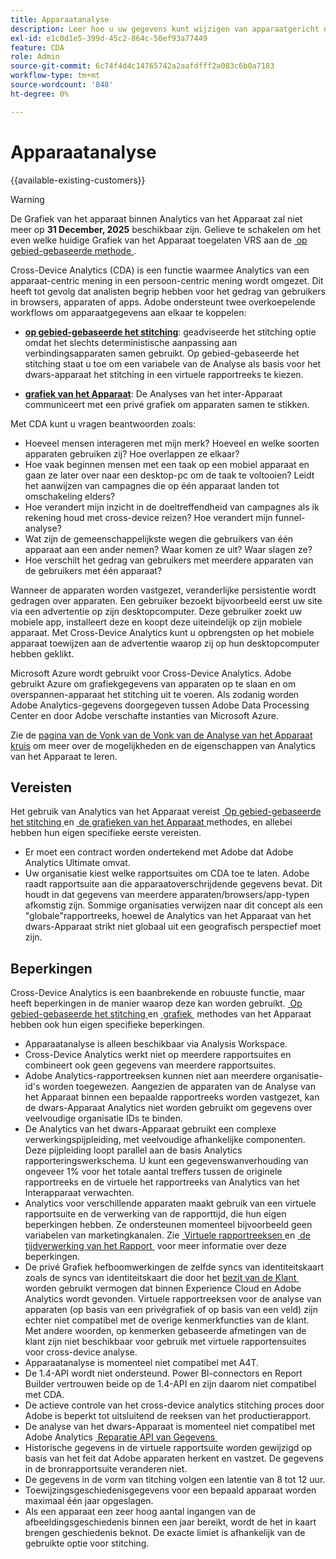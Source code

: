 ```yaml
---
title: Apparaatanalyse
description: Leer hoe u uw gegevens kunt wijzigen van apparaatgericht naar persoonlijke gegevens door apparaatgegevens aan elkaar te koppelen.
exl-id: e1c0d1e5-399d-45c2-864c-50ef93a77449
feature: CDA
role: Admin
source-git-commit: 6c74f4d4c14765742a2aafdfff2a083c6b0a7183
workflow-type: tm+mt
source-wordcount: '848'
ht-degree: 0%

---
```


# Apparaatanalyse

{{available-existing-customers}}

>[!WARNING]
>
>De Grafiek van het apparaat binnen Analytics van het Apparaat zal niet meer op **31 December, 2025** beschikbaar zijn. Gelieve te schakelen om het even welke huidige Grafiek van het Apparaat toegelaten VRS aan de [&#x200B; op gebied-gebaseerde methode &#x200B;](/help/components/cda/field-based-stitching.md).
>


Cross-Device Analytics (CDA) is een functie waarmee Analytics van een apparaat-centric mening in een persoon-centric mening wordt omgezet. Dit heeft tot gevolg dat analisten begrip hebben voor het gedrag van gebruikers in browsers, apparaten of apps. Adobe ondersteunt twee overkoepelende workflows om apparaatgegevens aan elkaar te koppelen:

* [**op gebied-gebaseerde het stitching**](field-based-stitching.md): geadviseerde het stitching optie omdat het slechts deterministische aanpassing aan verbindingsapparaten samen gebruikt.
Op gebied-gebaseerde het stitching staat u toe om een variabele van de Analyse als basis voor het dwars-apparaat het stitching in een virtuele rapportreeks te kiezen.

* [**grafiek van het Apparaat**](device-graph.md): De Analyses van het inter-Apparaat communiceert met een privé grafiek om apparaten samen te stikken.

Met CDA kunt u vragen beantwoorden zoals:

* Hoeveel mensen interageren met mijn merk? Hoeveel en welke soorten apparaten gebruiken zij? Hoe overlappen ze elkaar?
* Hoe vaak beginnen mensen met een taak op een mobiel apparaat en gaan ze later over naar een desktop-pc om de taak te voltooien? Leidt het aanwijzen van campagnes die op één apparaat landen tot omschakeling elders?
* Hoe verandert mijn inzicht in de doeltreffendheid van campagnes als ik rekening houd met cross-device reizen? Hoe verandert mijn funnel-analyse?
* Wat zijn de gemeenschappelijkste wegen die gebruikers van één apparaat aan een ander nemen? Waar komen ze uit? Waar slagen ze?
* Hoe verschilt het gedrag van gebruikers met meerdere apparaten van de gebruikers met één apparaat?

Wanneer de apparaten worden vastgezet, veranderlijke persistentie wordt gedragen over apparaten. Een gebruiker bezoekt bijvoorbeeld eerst uw site via een advertentie op zijn desktopcomputer. Deze gebruiker zoekt uw mobiele app, installeert deze en koopt deze uiteindelijk op zijn mobiele apparaat. Met Cross-Device Analytics kunt u opbrengsten op het mobiele apparaat toewijzen aan de advertentie waarop zij op hun desktopcomputer hebben geklikt.

Microsoft Azure wordt gebruikt voor Cross-Device Analytics. Adobe gebruikt Azure om grafiekgegevens van apparaten op te slaan en om overspannen-apparaat het stitching uit te voeren. Als zodanig worden Adobe Analytics-gegevens doorgegeven tussen Adobe Data Processing Center en door Adobe verschafte instanties van Microsoft Azure.

Zie de [&#x200B; pagina van de Vonk van de Vonk van de Analyse van het Apparaat kruis &#x200B;](https://express.adobe.com/page/8ZpjsX6Lp5XTM/) om meer over de mogelijkheden en de eigenschappen van Analytics van het Apparaat te leren.

## Vereisten

Het gebruik van Analytics van het Apparaat vereist [&#x200B; Op gebied-gebaseerde het stitching &#x200B;](field-based-stitching.md) en [&#x200B; de grafieken van het Apparaat &#x200B;](device-graph.md) methodes, en allebei hebben hun eigen specifieke eerste vereisten.

* Er moet een contract worden ondertekend met Adobe dat Adobe Analytics Ultimate omvat.
* Uw organisatie kiest welke rapportsuites om CDA toe te laten. Adobe raadt rapportsuite aan die apparaatoverschrijdende gegevens bevat. Dit houdt in dat gegevens van meerdere apparaten/browsers/app-typen afkomstig zijn. Sommige organisaties verwijzen naar dit concept als een &quot;globale&quot;rapportreeks, hoewel de Analytics van het Apparaat van het dwars-Apparaat strikt niet globaal uit een geografisch perspectief moet zijn.

## Beperkingen

Cross-Device Analytics is een baanbrekende en robuuste functie, maar heeft beperkingen in de manier waarop deze kan worden gebruikt. [&#x200B; Op gebied-gebaseerde het stitching &#x200B;](field-based-stitching.md) en [&#x200B; grafiek &#x200B;](device-graph.md) methodes van het Apparaat hebben ook hun eigen specifieke beperkingen.

* Apparaatanalyse is alleen beschikbaar via Analysis Workspace.
* Cross-Device Analytics werkt niet op meerdere rapportsuites en combineert ook geen gegevens van meerdere rapportsuites.
* Adobe Analytics-rapportreeksen kunnen niet aan meerdere organisatie-id&#39;s worden toegewezen. Aangezien de apparaten van de Analyse van het Apparaat binnen een bepaalde rapportreeks worden vastgezet, kan de dwars-Apparaat Analytics niet worden gebruikt om gegevens over veelvoudige organisatie IDs te binden.
* De Analytics van het dwars-Apparaat gebruikt een complexe verwerkingspijpleiding, met veelvoudige afhankelijke componenten. Deze pijpleiding loopt parallel aan de basis Analytics rapporteringswerkschema. U kunt een gegevenswanverhouding van ongeveer 1% voor het totale aantal treffers tussen de originele rapportreeks en de virtuele het rapportreeks van Analytics van het Interapparaat verwachten.
* Analytics voor verschillende apparaten maakt gebruik van een virtuele rapportsuite en de verwerking van de rapporttijd, die hun eigen beperkingen hebben. Ze ondersteunen momenteel bijvoorbeeld geen variabelen van marketingkanalen. Zie [&#x200B; Virtuele rapportreeksen &#x200B;](/help/components/vrs/vrs-about.md) en [&#x200B; de tijdverwerking van het Rapport &#x200B;](/help/components/vrs/vrs-report-time-processing.md) voor meer informatie over deze beperkingen.
* De privé Grafiek hefboomwerkingen de zelfde syncs van identiteitskaart zoals de syncs van identiteitskaart die door het [&#x200B; bezit van de Klant &#x200B;](https://experienceleague.adobe.com/nl/docs/core-services/interface/services/customer-attributes/attributes) worden gebruikt vermogen dat binnen Experience Cloud en Adobe Analytics wordt gevonden. Virtuele rapportreeksen voor de analyse van apparaten (op basis van een privégrafiek of op basis van een veld) zijn echter niet compatibel met de overige kenmerkfuncties van de klant. Met andere woorden, op kenmerken gebaseerde afmetingen van de klant zijn niet beschikbaar voor gebruik met virtuele rapportensuites voor cross-device analyse.
* Apparaatanalyse is momenteel niet compatibel met A4T.
* De 1.4-API wordt niet ondersteund. Power BI-connectors en Report Builder vertrouwen beide op de 1.4-API en zijn daarom niet compatibel met CDA.
* De actieve controle van het cross-device analytics stitching proces door Adobe is beperkt tot uitsluitend de reeksen van het productierapport.
* De analyse van het dwars-Apparaat is momenteel niet compatibel met Adobe Analytics [&#x200B; Reparatie API van Gegevens &#x200B;](https://developer.adobe.com/analytics-apis/docs/2.0/)
* Historische gegevens in de virtuele rapportsuite worden gewijzigd op basis van het feit dat Adobe apparaten herkent en vastzet. De gegevens in de bronrapportsuite veranderen niet.
* De gegevens in de vorm van titching volgen een latentie van 8 tot 12 uur.
* Toewijzingsgeschiedenisgegevens voor een bepaald apparaat worden maximaal één jaar opgeslagen.
* Als een apparaat een zeer hoog aantal ingangen van de afbeeldingsgeschiedenis binnen een jaar bereikt, wordt de het in kaart brengen geschiedenis beknot. De exacte limiet is afhankelijk van de gebruikte optie voor stitching.

